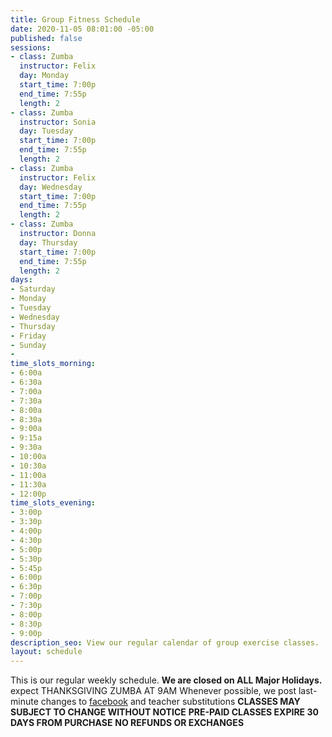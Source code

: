 ```yaml
---
title: Group Fitness Schedule
date: 2020-11-05 08:01:00 -05:00
published: false
sessions:
- class: Zumba
  instructor: Felix
  day: Monday
  start_time: 7:00p
  end_time: 7:55p
  length: 2
- class: Zumba
  instructor: Sonia
  day: Tuesday
  start_time: 7:00p
  end_time: 7:55p
  length: 2
- class: Zumba
  instructor: Felix
  day: Wednesday
  start_time: 7:00p
  end_time: 7:55p
  length: 2
- class: Zumba
  instructor: Donna
  day: Thursday
  start_time: 7:00p
  end_time: 7:55p
  length: 2
days:
- Saturday
- Monday
- Tuesday
- Wednesday
- Thursday
- Friday
- Sunday
- 
time_slots_morning:
- 6:00a
- 6:30a
- 7:00a
- 7:30a
- 8:00a
- 8:30a
- 9:00a
- 9:15a
- 9:30a
- 10:00a
- 10:30a
- 11:00a
- 11:30a
- 12:00p
time_slots_evening:
- 3:00p
- 3:30p
- 4:00p
- 4:30p
- 5:00p
- 5:30p
- 5:45p
- 6:00p
- 6:30p
- 7:00p
- 7:30p
- 8:00p
- 8:30p
- 9:00p
description_seo: View our regular calendar of group exercise classes.
layout: schedule
---
```


This is our regular weekly schedule.
 ****We are closed on ALL Major Holidays.**** 
        expect THANKSGIVING ZUMBA AT 9AM 
Whenever possible, we post last-minute changes to [facebook](https://www.facebook.com/Shapeitupfitnessandnutrition) and teacher substitutions 
**CLASSES MAY SUBJECT TO CHANGE WITHOUT NOTICE**
**PRE-PAID CLASSES EXPIRE 30 DAYS FROM PURCHASE**
**NO REFUNDS OR EXCHANGES**